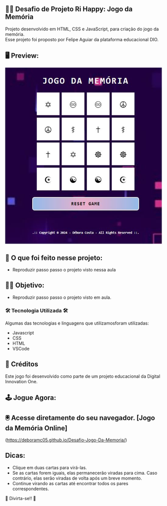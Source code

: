 
## 👨‍💻 Desafio de Projeto Ri Happy: Jogo da Memória
Projeto desenvolvido em HTML, CSS e JavaScript, para criação do jogo da memória.<br>
Esse projeto foi proposto por Felipe Aguiar da plataforma educacional DIO.

## 🖥 Preview:
<img src="/src/img/jogodamemoria.JPG" atl="imagem-do-jogo-da-memoria">

## 📝 O que foi feito nesse projeto:
- Reproduzir passo passo o projeto visto nessa aula

## 👨‍💻 Objetivo:
- Reproduzir passo passo o projeto visto em aula.

### 🛠️ Tecnologia Utilizada 🛠️
Algumas das tecnologias e linguagens que utilizamosforam utilizadas:

- Javascript
- CSS
- HTML
- VSCode

## 📌 Créditos
Este jogo foi desenvolvido como parte de um projeto educacional da Digital Innovation One.

## 🕹 Jogue Agora:

## 🖲 Acesse diretamente do seu navegador. [Jogo da Memória Online]<br/>
(https://deboramc05.github.io/Desafio-Jogo-Da-Memoria/) 

##  Dicas:
- Clique em duas cartas para virá-las.
- Se as cartas forem iguais, elas permanecerão viradas para cima. Caso contrário, elas serão viradas de volta após um breve momento.
- Continue virando as cartas até encontrar todos os pares correspondentes.

🙂 Divirta-se!! 🙂
